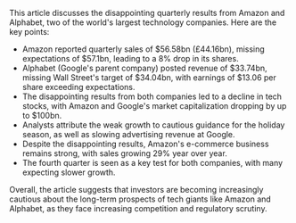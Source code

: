 This article discusses the disappointing quarterly results from Amazon and Alphabet, two of the world's largest technology companies. Here are the key points:

* Amazon reported quarterly sales of $56.58bn (£44.16bn), missing expectations of $57.1bn, leading to a 8% drop in its shares.
* Alphabet (Google's parent company) posted revenue of $33.74bn, missing Wall Street's target of $34.04bn, with earnings of $13.06 per share exceeding expectations.
* The disappointing results from both companies led to a decline in tech stocks, with Amazon and Google's market capitalization dropping by up to $100bn.
* Analysts attribute the weak growth to cautious guidance for the holiday season, as well as slowing advertising revenue at Google.
* Despite the disappointing results, Amazon's e-commerce business remains strong, with sales growing 29% year over year.
* The fourth quarter is seen as a key test for both companies, with many expecting slower growth.

Overall, the article suggests that investors are becoming increasingly cautious about the long-term prospects of tech giants like Amazon and Alphabet, as they face increasing competition and regulatory scrutiny.